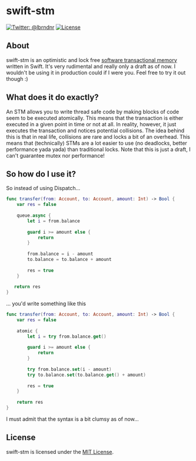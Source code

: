 # swift-stm

[![Twitter: @lbrndnr](https://img.shields.io/badge/contact-@lbrndnr-blue.svg?style=flat)](https://twitter.com/lbrndnr)
[![License](http://img.shields.io/badge/license-MIT-green.svg?style=flat)](https://github.com/lbrndnr/ImagePickerSheetController/blob/master/LICENSE)

## About
swift-stm is an optimistic and lock free [software transactional memory](https://en.wikipedia.org/wiki/Software_transactional_memory) written in Swift. It's very rudimental and really only a draft as of now. I wouldn't be using it in production could if I were you. Feel free to try it out though :)

## What does it do exactly?

An STM allows you to write thread safe code by making blocks of code seem to be executed atomically. This means that the transaction is either executed in a given point in time or not at all. In reality, however, it just executes the transaction and notices potential collisions. 
The idea behind this is that in real life, collisions are rare and locks a bit of an overhead. This means that (technically) STMs are a lot easier to use (no deadlocks, better performance yada yada) than traditional locks.
Note that this is just a draft, I can't guarantee mutex nor performance!

## So how do I use it?

So instead of using Dispatch...

```swift
func transfer(from: Account, to: Account, amount: Int) -> Bool {
    var res = false
    
    queue.async {            
        let i = from.balance
        
        guard i >= amount else {
            return
        }
        
        from.balance = i - amount
       	to.balance = to.balance + amount
        
        res = true
    }
    
   return res
}
```

... you'd write something like this

```swift
func transfer(from: Account, to: Account, amount: Int) -> Bool {
    var res = false
    
    atomic {            
        let i = try from.balance.get()
        
        guard i >= amount else {
            return
        }
        
        try from.balance.set(i - amount)
        try to.balance.set(to.balance.get() + amount)
        
        res = true
    }
    
    return res
}
```

I must admit that the syntax is a bit clumsy as of now...

## License
swift-stm is licensed under the [MIT License](http://opensource.org/licenses/mit-license.php).
